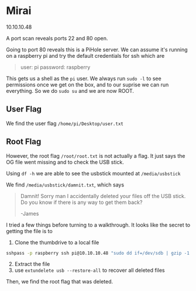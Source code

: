 # Mirai

10.10.10.48

A port scan reveals ports 22 and 80 open.

Going to port 80 reveals this is a PiHole server. We can assume it's running on a raspberry pi and try the default credentials for ssh which are

> user: pi
> password: raspberry

This gets us a shell as the `pi` user. We always run `sudo -l` to see permissions once we get on the box, and to our suprise we can run everything. So we do `sudo su` and we are now ROOT.

## User Flag
We find the user flag
`/home/pi/Desktop/user.txt`

## Root Flag

However, the root flag `/root/root.txt` is not actually a flag. It just says the OG file went missing and to check the USB stick.

Using `df -h` we are able to see the usbstick mounted at `/media/usbstick`

We find `/media/usbstick/damnit.txt`, which says 

> Damnit! Sorry man I accidentally deleted your files off the USB stick.
Do you know if there is any way to get them back?
>
>-James

I tried a few things before turning to a walkthrough. It looks like the secret to getting the file is to
1. Clone the thumbdrive to a local file
```bash
sshpass -p raspberry ssh pi@10.10.10.48 "sudo dd if=/dev/sdb | gzip -1 -" | dd of=usb.gz
```
2. Extract the file
3. use `extundelete usb --restore-all` to recover all deleted files

Then, we find the root flag that was deleted.